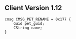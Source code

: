 ## Client Version 1.12

```rust,ignore
cmsg CMSG_PET_RENAME = 0x177 {
    Guid pet_guid;    
    CString name;    
}

```
